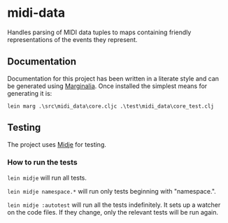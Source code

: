# midi-data

Handles parsing of MIDI data tuples to maps containing friendly representations of the events they represent.

## Documentation

Documentation for this project has been written in a literate style and can be
generated using [Marginalia](https://github.com/gdeer81/marginalia). Once
installed the simplest means for generating it is:
```
lein marg .\src\midi_data\core.cljc .\test\midi_data\core_test.clj
```

## Testing

The project uses [Midje](https://github.com/marick/Midje/) for testing.

### How to run the tests

`lein midje` will run all tests.

`lein midje namespace.*` will run only tests beginning with "namespace.".

`lein midje :autotest` will run all the tests indefinitely. It sets up a
watcher on the code files. If they change, only the relevant tests will be
run again.
